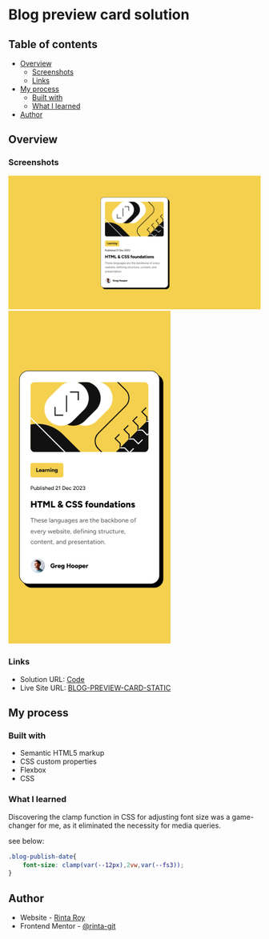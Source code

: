 # Blog preview card solution

## Table of contents

- [Overview](#overview)
  - [Screenshots](#screenshots)
  - [Links](#links)
- [My process](#my-process)
  - [Built with](#built-with)
  - [What I learned](#what-i-learned)
- [Author](#author)

## Overview

### Screenshots

![Desktop view](./screenshorts/Screenshot-desktop.png)
![Mobile view](./screenshorts/Screenshot-mobile.png)

### Links

- Solution URL: [Code](https://your-solution-url.com)
- Live Site URL: [BLOG-PREVIEW-CARD-STATIC](https://rinta-git.github.io/BLOG-PREVIEW-CARD-STATIC/)

## My process

### Built with

- Semantic HTML5 markup
- CSS custom properties
- Flexbox
- CSS

### What I learned

Discovering the clamp function in CSS for adjusting font size was a game-changer for me, as it eliminated the necessity for media queries.

see below:

```css
.blog-publish-date{
    font-size: clamp(var(--12px),2vw,var(--fs3));
}
```

## Author

- Website - [Rinta Roy](https://www.linkedin.com/in/rinta-roy)
- Frontend Mentor - [@rinta-git](https://www.frontendmentor.io/profile/rinta-git)
